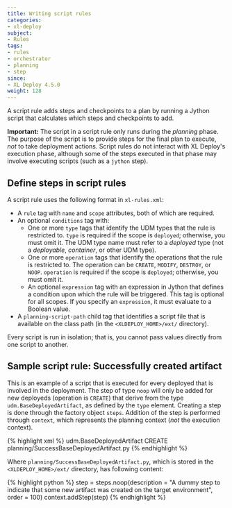 ```yaml
---
title: Writing script rules
categories:
- xl-deploy
subject:
- Rules
tags:
- rules
- orchestrator
- planning
- step
since:
- XL Deploy 4.5.0
weight: 128
---
```


A script rule adds steps and checkpoints to a plan by running a Jython script that calculates which steps and checkpoints to add.

**Important:** The script in a script rule only runs during the *planning* phase. The purpose of the script is to provide steps for the final plan to execute, *not* to take deployment actions. Script rules do not interact with XL Deploy's execution phase, although some of the steps executed in that phase may involve executing scripts (such as a `jython` step).

## Define steps in script rules

A script rule uses the following format in `xl-rules.xml`:

* A `rule` tag with `name` and `scope` attributes, both of which are required.
* An optional `conditions` tag with:
    * One or more `type` tags that identify the UDM types that the rule is restricted to. `type` is required if the scope is `deployed`; otherwise, you must omit it. The UDM type name must refer to a *deployed* type (not a *deployable*, *container*, or other UDM type).
    * One or more `operation` tags that identify the operations that the rule is restricted to. The operation can be `CREATE`, `MODIFY`, `DESTROY`, or `NOOP`. `operation` is required if the scope is `deployed`; otherwise, you must omit it.
    * An optional `expression` tag with an expression in Jython that defines a condition upon which the rule will be triggered. This tag is optional for all scopes. If you specify an `expression`, it must evaluate to a Boolean value.
* A `planning-script-path` child tag that identifies a script file that is available on the class path (in the `<XLDEPLOY_HOME>/ext/` directory).

Every script is run in isolation; that is, you cannot pass values directly from one script to another.

## Sample script rule: Successfully created artifact

This is an example of a script that is executed for every deployed that is involved in the deployment. The step of type `noop` will only be added for new deployeds (operation is `CREATE`) that derive from the type `udm.BaseDeployedArtifact`, as defined by the `type` element. Creating a step is done through the factory object `steps`. Addition of the step is performed through `context`, which represents the planning context (*not* the execution context).

{% highlight xml %}
<rules xmlns="http://www.xebialabs.com/xl-deploy/rules">
    <rule name="SuccessBaseDeployedArtifact" scope="deployed">
        <conditions>
            <type>udm.BaseDeployedArtifact</type>
            <operation>CREATE</operation>
        </conditions>
        <planning-script-path>planning/SuccessBaseDeployedArtifact.py</planning-script-path>
    </rule>
{% endhighlight %}

Where `planning/SuccessBaseDeployedArtifact.py`, which is stored in the `<XLDEPLOY_HOME>/ext/` directory, has following content:

{% highlight python %}
step = steps.noop(description = "A dummy step to indicate that some new artifact was created on the target environment", order = 100)
context.addStep(step)
{% endhighlight %}

